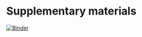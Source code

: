 # Supplementary materials

[![Binder](https://mybinder.org/badge_logo.svg)](https://mybinder.org/v2/gh/doroshv/xobs/main)

